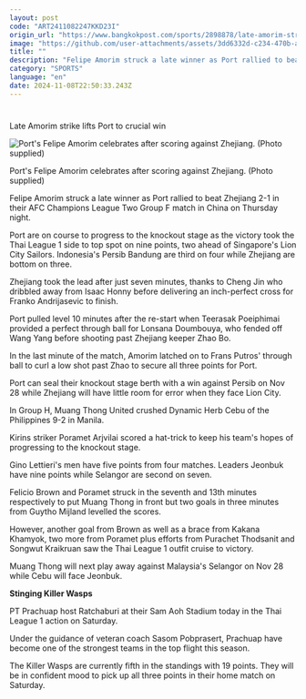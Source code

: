 ```yaml
---
layout: post
code: "ART2411082247KKD23I"
origin_url: "https://www.bangkokpost.com/sports/2898878/late-amorim-strike-lifts-port-to-crucial-win"
image: "https://github.com/user-attachments/assets/3dd6332d-c234-470b-af16-63ee3db5a384"
title: ""
description: "Felipe Amorim struck a late winner as Port rallied to beat Zhejiang 2-1 in their AFC Champions League Two Group F match in China on Thursday night."
category: "SPORTS"
language: "en"
date: 2024-11-08T22:50:33.243Z
---
```


# 

Late Amorim strike lifts Port to crucial win

![Port's Felipe Amorim celebrates after scoring against Zhejiang. (Photo supplied)](https://github.com/user-attachments/assets/e48d4127-10fa-49db-af9e-ef03d06e2421)

Port's Felipe Amorim celebrates after scoring against Zhejiang. (Photo supplied)

Felipe Amorim struck a late winner as Port rallied to beat Zhejiang 2-1 in their AFC Champions League Two Group F match in China on Thursday night.

Port are on course to progress to the knockout stage as the victory took the Thai League 1 side to top spot on nine points, two ahead of Singapore's Lion City Sailors. Indonesia's Persib Bandung are third on four while Zhejiang are bottom on three.

Zhejiang took the lead after just seven minutes, thanks to Cheng Jin who dribbled away from Isaac Honny before delivering an inch-perfect cross for Franko Andrijasevic to finish.

Port pulled level 10 minutes after the re-start when Teerasak Poeiphimai provided a perfect through ball for Lonsana Doumbouya, who fended off Wang Yang before shooting past Zhejiang keeper Zhao Bo.

In the last minute of the match, Amorim latched on to Frans Putros' through ball to curl a low shot past Zhao to secure all three points for Port.

Port can seal their knockout stage berth with a win against Persib on Nov 28 while Zhejiang will have little room for error when they face Lion City.

In Group H, Muang Thong United crushed Dynamic Herb Cebu of the Philippines 9-2 in Manila.

Kirins striker Poramet Arjvilai scored a hat-trick to keep his team's hopes of progressing to the knockout stage.

Gino Lettieri's men have five points from four matches. Leaders Jeonbuk have nine points while Selangor are second on seven.

Felicio Brown and Poramet struck in the seventh and 13th minutes respectively to put Muang Thong in front but two goals in three minutes from Guytho Mijland levelled the scores.

However, another goal from Brown as well as a brace from Kakana Khamyok, two more from Poramet plus efforts from Purachet Thodsanit and Songwut Kraikruan saw the Thai League 1 outfit cruise to victory.

Muang Thong will next play away against Malaysia's Selangor on Nov 28 while Cebu will face Jeonbuk.

**Stinging Killer Wasps**

PT Prachuap host Ratchaburi at their Sam Aoh Stadium today in the Thai League 1 action on Saturday.

Under the guidance of veteran coach Sasom Pobprasert, Prachuap have become one of the strongest teams in the top flight this season.

The Killer Wasps are currently fifth in the standings with 19 points. They will be in confident mood to pick up all three points in their home match on Saturday.